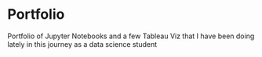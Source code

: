 # Portfolio
Portfolio of Jupyter Notebooks and a few Tableau Viz that I have been doing lately in this journey as a data science student
